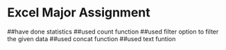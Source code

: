 # Excel Major Assignment

##have done statistics 
##used count function 
##used filter option to filter the given data 
##used concat function
##used text funtion 

